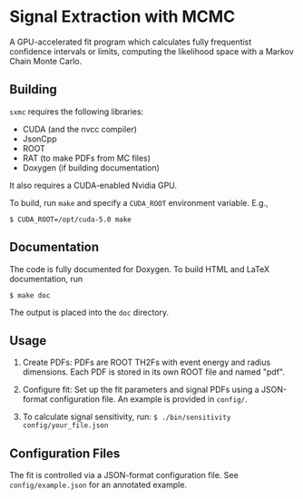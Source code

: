 Signal Extraction with MCMC
===========================
A GPU-accelerated fit program which calculates fully frequentist confidence
intervals or limits, computing the likelihood space with a Markov Chain
Monte Carlo.

Building
--------
`sxmc` requires the following libraries:

* CUDA (and the nvcc compiler)
* JsonCpp
* ROOT
* RAT (to make PDFs from MC files)
* Doxygen (if building documentation)

It also requires a CUDA-enabled Nvidia GPU.

To build, run `make` and specify a `CUDA_ROOT` environment variable. E.g.,

    $ CUDA_ROOT=/opt/cuda-5.0 make

Documentation
-------------
The code is fully documented for Doxygen. To build HTML and LaTeX
documentation, run

    $ make doc

The output is placed into the `doc` directory.

Usage
-----
1. Create PDFs: PDFs are ROOT TH2Fs with event energy and radius dimensions.
   Each PDF is stored in its own ROOT file and named "pdf".

2. Configure fit: Set up the fit parameters and signal PDFs using a JSON-format
   configuration file. An example is provided in `config/`.

3. To calculate signal sensitivity, run:
   `$ ./bin/sensitivity config/your_file.json`

Configuration Files
-------------------
The fit is controlled via a JSON-format configuration file. See
`config/example.json` for an annotated example.

